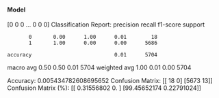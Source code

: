 #### Model
[0 0 0 ... 0 0 0]
Classification Report:
              precision    recall  f1-score   support

           0       0.00      1.00      0.01        18
           1       1.00      0.00      0.00      5686

    accuracy                           0.01      5704
   macro avg       0.50      0.50      0.01      5704
weighted avg       1.00      0.01      0.00      5704

Accuracy: 0.005434782608695652
Confusion Matrix:
[[  18    0]
 [5673   13]]
Confusion Matrix (%):
[[ 0.31556802  0.        ]
 [99.45652174  0.22791024]]
